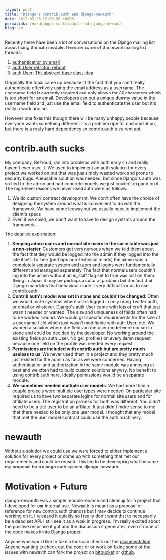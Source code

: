 ```yaml
---
layout: post
title: "Django's contrib.auth and django-newauth"
date: 2012-03-25 12:06:56 +0000
permalink: /en/djangos-contribauth-and-django-newauth
blog: en
---
```


Recently there have been a lot of conversations on the Django mailing
list about fixing the auth module. Here are some of the recent mailing
list threads:

1.  [authentication by
    email](https://groups.google.com/forum/?fromgroups#!topic/django-developers/YcFTAaidiL4)
2.  [auth.User refactor:
    reboot](https://groups.google.com/forum/?fromgroups#!topic/django-developers/ba21QMpffZs)
3.  [auth.User: The abstract base class
    idea](https://groups.google.com/forum/?fromgroups#!topic/django-developers/Na0AmIGSGQA)

Originally the topic came up because of the fact that you can't really
authenticate effectively using the email address as a username. The
username field is currently required and only allows for 30 characters
which is too short for an email. Developers can put a unique dummy value
in the username field and just use the email field to authenticate the
user but it's really a work around.

However one fixes this though there will be many unhappy people because
everyone wants something different. It's a problem ripe for
customization, but there is a really hard dependency on contrib.auth's
current api.

# contrib.auth sucks

My company, BeProud, ran into problems with auth early on and really
haven't ever used it. We used to implement an auth solution for every
project we worked on but that was just simply wasted work and prone to
security bugs. A reusable solution was needed, but since Django's auth
was so tied to the admin and had concrete models we just couldn't expand
on it. The high-level reasons we never used auth were as follows:

1.  We do custom contract development. We don't often have the choice of
    designing the system around what is convenient to do with the
    framework. We have some leeway but we usually need to implement the
    client's specs.
2.  Even if we could, we don't want to have to design systems around the
    framework.

The detailed explanation:

1.  **Keeping admin users and normal site users in the same table was
    just a non-starter**: Customers got very nervous when we told them
    about the fact that they would be logged into the admin if they
    logged into the site itself. To their (perhaps non-technical minds)
    the admin was a completely separate system and users and logins were
    fundamentally different and managed separately. The fact that normal
    users couldn't log into the admin without an is\_staff flag set to
    true was lost on them. Being in Japan it may be perhaps a cultural
    problem but the fact that Django mandates that behaviour made it
    very difficult for us to use contrib.auth
2.  **Contrib auth's model was set in stone and couldn't be changed**:
    Often we would make systems where users logged in only using Twitter
    auth, or email or whatever. Django's auth.User came with lots of
    cruft that just wasn't needed or wanted. The size and uniqueness of
    fields often had to be worked around. We would get specific
    requirements for the size of a username field which just wasn't
    modifiable with auth.User. etc. We wanted a solution where the
    fields on the user model were not set in stone and could be decided
    by the developer. No working around the existing fields on
    auth.User. No get\_profile() on every damn request because one field
    on the profile was needed every request.
3.  **Permissions are included with contrib auth but are pretty much
    useless to us**: We never used them in a project and they pretty
    much just existed for the admin as far as we were concerned. Having
    authentication and authorization in the same module was annoying at
    best and we often had to build custom solutions anyway. No benefit
    to using contrib.auth here. Ideally permissions would be a separate
    module.
4.  **We sometimes needed multiple user models**: We had more than a
    couple projects were multiple user types were needed. On particular
    site required us to have two separate logins for normal site users
    and for affiliate users. The registration process for both was
    different. You didn't need to be a site user to be an affiliate. It
    just didn't make sense to me that there needed to be only one user
    model. I thought that any model that met the user model contract
    could use the auth machinery.

# newauth

Without a solution we could use we were forced to either implement a
solution for every project or come up with something that met our
requirements and could be reused. This led to be developing what became
my proposal for a django auth system, django-newauth.

# Motivation + Future

django-newauth was a simple module rename and cleanup for a project that
I developed for our internal use. Newauth is meant as a proposal or
reference for new contrib.auth changes but I may decide to continue
working on it. I released it quickly so I really don't want that to
necessarily be a dead set API. I still see it as a work in progress. I'm
really excited about the positive response it got and the discussion it
generated, even if none of the code makes it into Django proper.

Anyone who would like to take a look can check out the
[documentation](http://ianlewis.bitbucket.org/django-newauth/). Anyone
wanting to check out the code or or work on fixing some of the issues
with newauth can fork the project on
[bitbucket](https://bitbucket.org/IanLewis/django-newauth) or
[github](https://github.com/IanLewis/django-newauth).
